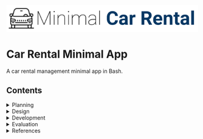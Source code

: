 ![CarRental](logo.png)

Car Rental Minimal App
===========================

A car rental management minimal app in Bash.

Contents
-----------------------
  
 <details><summary>Planning</summary>

Definition of the problem
=========================
My client, Mr. xx is an onwer of a car rental bussiness. His company has a range of cars availbale for rent on a price that varies on the hours of use. The owner requests a computer program for recording information about their orders with the purpose of collecting basic information about the distance driven for each car and points out specific features: easy commands to allow to create a car, record a trip distance, query the trip history a car, edit, delete a car and see the total statistics. One more requirement of the client was a simple terminal based program with a simple and transparent installation. Theres no reference to prior experience with a computer system program. 

Proposed Solution
=====================
Since we dont know about any prior experience of the users with a computer system, we have to follow all the requirements given by the client entirely and successfully because we assume they must be according the users capacities and the technology available in the company. To make the installation easy and clear, its necessary to use a software system that already has the chosen terminal to reduce the work of going through its instalation, which would make the process of installing the app less simple and longer. I chose to work on bash because I am familiar with it, its a free software that can be found in most operating systems except the WINDOWS based. These include a lot of Linux distributions, macOS, iOS, Android, among others. It can generate txt files and has the man page feature. 
Git Hub was used to record all the steps in the process of creating the Car Rental App. This helped in the organization and  keeping on track on what was done and what needed to be done. 
 
Sucess Criteria
===================
These are the measurable outcomes :

1. A car can be created and stored in the database
1. A trip can be recorded for a given car
1. A summary (total distance traveled) of trips can be measured for a particular car
1. A car information can be edited
1. A basic backup system is available
1. Installation is simple-> it does not require additional software, one step process
1. A car can be deleted
1. The application can be uninstalled 
 <p></details>
 

 <details><summary>Design</summary>
  
System diagram
=======================
 To design the system diagram of the car rental app we followed the requirements of the client for the desirable outcomes. 
 The input of data will be made through a bash terminal using the scripts that we will be uploaded together with the Car Rental App through installation. The data will be directed to the database file that is also within the Car Rental App folder.
 Our scripts comprehend 8 actions that will be afterwards explained in the development section: create, record, edit,delete, summary, backup and uninstall.
 
 ![Diagram](Systemdiagram.png)
  
 [Fig1][This picture shows the system diagram for the car rental program]


Algorithms flow diagram
==========================
Some flowcharts of the program's functions: 

Create function flowchart 
----------------
![Diagram](createcar.png)
[fig2][This picture shows the flowchart of the create function]

Record function flowchart
-----------
![Diagram](recordcar.png)
[fig3][This picture shows the flowchart of the record function]

Edit function flowchart
-----------
![Diagram](editcar.png)
[fig4][This picture shows the flowchart of the edit function]



Test plan
================

![Diagram](Testplan.png)
  
Test 1 : Installation
---------------

The Test 1 script evaluates the installation function. It checks automatically if the application main folder was created successfully and completely.
```.sh
#!/bin/bash

cd ~/Desktop/CarApp
bash install

echo " TESTING.... "
#check if the Car Rental file and its componets exists
if [ -d ~/Desktop/CarRentalApp/database ]; then
  echo "Car Rental App and database was created..."
else 
   echo "Car Rental App or databse not created"
   echo " Test 1: one step installation -- Failed "
   exit
fi
 
  if [ -d ~/Desktop/CarRentalApp/scripts ]; then
  echo "...scripts file was created."
else 
  echo "...scripts file not created"
  echo " Test 1: one step installation -- Failed "
  exit
  fi

    if [ -f ~/Desktop/CarRentalApp/scripts/create ]; then 
     if [ -f ~/Desktop/CarRentalApp/scripts/record ]; then
      if [ -f ~/Desktop/CarRentalApp/scripts/edit ]; then
       if [ -f ~/Desktop/CarRentalApp/scripts/summarise ]; then
         if [ -f ~/Desktop/CarRentalApp/scripts/backup ]; then
          if [ -f ~/Desktop/CarRentalApp/scripts/delete ]; then
           if [ -f ~/Desktop/CarRentalApp/scripts/frame1.sh ]; then
            if [ -f ~/Desktop/CarRentalApp/scripts/unistall ]; then
                echo " All scripts were copied "
		echo "Test 1: One step installation -- Passed"
            fi
           fi
          fi
         fi
       fi
      fi
     fi
    else
    echo "...scripts are not complete"
    echo " Test 1: one step installation -- Failed "
    exit 
    fi
```
[Fig5][The above script shows the algorithms for Test 1]

 
Test 2 : Create car
---------------
The Test 2 script evaluates the create function. It checks automatically if a car file for the testing car was created and if the car details were stored in the maincarfile.txt
```.sh
#!/bin/bash

#step 1: create a car using the script create
cd ~/Desktop/CarRentalApp/scripts
bash create TXM301 nissan red 9

Echo "TESTING..."
#step 2: check that the license file .txt was created 
if [ -f "../database/TXM301.txt" ] ; then
echo "A car file was created inside the database"
else 
echo "Car file was not found."
echo "Test 2: create car -- Failed"
exit
fi

#step 3: check that the car was added to the main file
lastline=$( tail -n 1 ../database/maincarfile.txt )
if [ "TXM301 nissan red 9" == "$lastline" ]; then 
	echo "The car details were recorded into maincarfile.txt"
        echo "Test 2: create car -- Passed"
else
	echo "Car details were not recorded into maincarfile.txt"
	echo "Test 2: create car -- Failed"
fi

```
[Fig6][The above script shows the algorithms for Test 2]

Test 3: Record trip
--------------
The Test 3 script evaluates the record function. It checks automatically if the testing car's trip records were stored into the car's file.
```.sh
#!/bin/bash

cd ~/Desktop/CarRentalApp/scripts
bash record TXM301 20 4 4 

#step 2: check that the trip info was recorded
lastline=$( tail -n 1 ../database/TXM301.txt ) 
if [ "20 4 4" == "$lastline" ] ; then
	echo "The car's trip info was recorded into the car's file"
	echo "Test 3: Record trip -- Passed"
else 
	echo "The ca's trip info was not recorded into the car's file"
	echo "Test 3: Record trip -- Failed"
fi

```
[Fig7][The above script shows the algorithms for Test 3]

Test 4: Edit car
------------
The Test 4 script evaluates the edit function. It checks automatically if the old data version stored in the maincarfile.txt was deleted and if the new one was recorded.
```.sh
#!/bin/bash

cd ~/Desktop/CarRentalApp/scripts
bash edit TXM301 toyota blue 10 

Echo "TESTING ..."

lastline=$( tail -n 1 ../database/maincarfile.txt )

#Check that the old version was deleted
if [ " TXM301 toyota blue 10 " == "$lastline" ]; then
        echo "The old version was deleted "
else
        echo "The olde version was deleted"
        echo "Test 4: Edit car -- Failed"
        exit
fi


if [ "TXM301 nissan red 9" != "$lastline" ]; then
	echo "The new version was recorded"
        echo "Test 4: Edit car -- Passed"
else
	echo "The new version was not recorded"
        echo "Test 4: Edit car -- Failed"
fi

```
[Fig8][The above script shows the algorithms for Test 4]

Test 5: Delete car
-------------
The Test 5 script evaluates the delete function. It checks automatically if the testing car's file was deleted as well as its record in the maincarfile.txt.
```.sh
#!/bin/bash

cd ~/Desktop/CarRentalApp/scripts
bash delete TXM301

#Check that the car file was deleted
if [ ! -f ../database/TXM301.txt ] ; then
	echo "The car file was deleted"
else 
	echo "Error. File not deleted."
	echo "Test 5: Delete car -- Failed"
exit
fi 

lastline=$( tail -n 1 ../database/maincarfile.txt )
if [ "TXM301 toyota blue 10" != "$lastline" ]; then
	echo "The car's details were deleted from maincarfile.txt"
        echo "Test 5: Delete car -- Passed"
else
	echo " The car's details were not deleted from maincarfile.txt"     
	echo "Test 5: Delete car -- Failed"
fi

```
[Fig9][The above script shows the algorithms for Test 5]

Test 6: Uninstall app
-----------
The Test 6 script evaluates the uninstall function. It checks automatically if the app main folder (CarRentalApp) was deleted.
```.sh
#!/bin/bash

cd ~/Desktop/CarRentalApp/scripts
bash uninstall

echo "TESTING..."
#step 4: Check if the car was deleted
if [ !-d ~/Desktop/database/CarRentalApp ] ; then
echo " CarRentalApp folder was deleted"
echo "Test 6: Uninstall app -- Passed"
else 
echo "CarRentalApp folder was not deleted"
echo "Test 6: Uninstall app -- Failed"
fi

```
[Fig10][The above script shows the algorithms for Test 6]
<p></details> 

<details><summary>Development</summary>
  
Installation 
====================

The installation function creates the app's main folder and its components: database folder and scripts folder.

```.sh
#!/bin/bash

#This file creates the folder structure for the
#minimal car rental app 

echo "Starting installation"

#Moving to the desired directory
cd ~/Desktop

#Creating the App folder 
mkdir CarRentalApp

#moving to the App folder
cd CarRentalApp

#Creating folders for the database and the script 
mkdir database  

cp -r ~/Desktop/CarApp/scripts ~/Desktop/CarRentalApp/

echo "Installation completed sucessfully"
```
[Fig11][The above script shows the algorithms for installing the app]

The following steps summarize the algorithms to create a new car in the system:
1. Move to the desktop
1. Create the CarRentalApp folder and inside it the database folder
1. Move to the CarRentalApp 
1. Create the database folder
1. Copy the scripts folder from the CarApp file (installation file)

problems and solutions
----------------------
In the first draft of the script, the user had to add the location for the installation of the app but since we dont know if the user knows how to write paths, I had to set as default location. ``` cd ~/Desktop ``` I chose desktop because its the most acessible location.
The first draft also did not have the feature of creating a scripts file containing all the application's funtions. This was solved by creating an installation folder that contained a folder with all the functions' scripts and by adding a section on the installation script to copy this folder to the app's main folder. ```cp -r ~/Desktop/CarApp/scripts ~/Desktop/CarRentalApp/```

Create function
==================
  
The create function creates a car file and records the car's details in the maincarfile.txt file.

```.sh
#!/bin/bash
 
#This program creates a car and record the orders of a car rental bussiness 

#Create a car
#Check number of arguments
if [ $# -ne 4 ]; then
echo " Incomplete input. Please enter Plate, Model, Colour and PP "
exit

else
 
#If number of arguments is correct. Continue
plate=$1
model=$2
color=$3
pp=$4

#Record order
#moving to the directory where we can find the db file inside the RentalCarApp
#folder. Now we are inside the scripts file, so we will move one level up.
cd ../database

#Adding new entry to the file maincarfile.txt without erasing.
echo "$plate $model $color $pp" >> maincarfile.txt
#creating 
echo " " > $plate.txt

cd ../scripts
#presenting the results in a frame
bash frame1.sh "Car Created successfully"

fi
```
[Fig12][The above script shows the algorithms for creating the car]

The following steps summarize the algorithms to create a new car in the system:
1. Check number of arguments (model, color, pp). If 4 then continue, if not "message", exit.
1. Atribute variables 
1. move to the database folder and write to ```maincarfile.txt``` with one extra line. Not erasing other entries. 
1. Create car trip file ```$plate.txt```
1.Move to scripts folder and run the frame script to show the results

problems and solutions: 
-----------------
The frame was not showing. This was solved by specfiying the location of the frame script. ```.sh cd ../scripts```

Record function
==========================
The record function stores a car's trip information in the car's file.
 
```.sh 
#!/bin/bash

#Check if arguments are complete
if [ $# -ne 4 ]; then
echo " The arguments are not complete. Enter Plate, Km, Date-out and Date-in "
exit 
fi

plate=$1
km=$2
dateout=$3
datein=$4

cd ../database
if [ ! -f $plate.txt ]; then
echo "This car was not created"
exit
else 
echo "$km $dateout $datein" >> $plate.txt
fi

cd ../scripts
bash frame1.sh "Trip info recorded successfully" 
```
[Fig13][The above script shows the algorith for recording a car trip]

The following steps summarize the algorithms to record trip info:  
1. Check arguments (Plate, km,Date-out,Date-in) if 4, then continue, if not "message", exit.
1. Move to the database folder and check that the car exists.
1. If car exists then write the trip info in the ```$plate.txt ``` file, without erasing previous trips.
1. Move to the scripts folder and run the frame script

Edit function
==================
The edit function edits a car's details stored in the maincarfile.txt file.
  
```.sh
 #!/bin/bash

#This program edits the recorded information of existing car in the 
#maincarfile


#Check if the number of arguments equals to 4
if [ $# -ne 4 ]; then
echo "Error with the number of arguments"
echo "Enter License Model colour and passengers"
exit
fi


#atributing variables
plate=$1
model=$2
colour=$3
pp=$4

#moving to the database
cd ../database

#checking if car exists
if [ ! -f $plate.txt ]; then
echo "Car does not exit"
fi

#find the line and replace the wrong information with the new one
sed -i '' "/$plate/d" maincarfile.txt

#add the new information 
echo " $plate $model $colour $pp " >> maincarfile.txt

#moving to the scripts
cd ../scripts

#presenting the results
bash frame1.sh "Car edited successfully"
```
[Fig14][The above script shows the algorithms to edit a car info]

The following steps summarize the algorithms to edit a car info:
1. Check the number of arguments. If not equal to 4, then print "message" and exit
1. Atribute variables to the arguments
1. Move to the database folder and check if car file exists. If not, then print "message" and exit. 
1. If yes, erase the old data version and write the new version into```maincarfile.txt``` without erasing other cars
1. Move to the script folder and run the frame script to show the results

Problems and solutions
-----------------
The old data version was not being erased. This problem was solved by adding ```'' ``` in the line: 
```sed -i '' "/$plate/d" maincarfile.txt ```

Delete 
==============
The delete function deletes a car's file and its record in the maincarfile.txt file.
  
```.sh
#!/bin/bash

#This program deletes a created car

plate=$1

#First we check the number of arguments 
if [ $# -ne 1 ]; then
echo " No input. Please restart and enter the name of the car. "
exit
fi

#move to the Car Rental App main folder
cd ../database

#Check if car exists
if [ ! -f $plate.txt ]; then
echo " This car does not exist."
exit

else

#delete car
rm $plate.txt

 
#delete line of the car in the maintext.file
sed -i '' "/$plate/d" maincarfile.txt

cd ../scripts

#showing the results
bash scripts/frame1.sh "Car deleted successfully" 

fi
 
```
[Fig15][The above script shows the algorithms to delete a car]

The following steps summarize the algorithms to delete a car:
1. Check the existance and number of arguments. If not equal to one, then print "message" and exit. If yes, continue.
1.Atribute a variable to the argument
1.Move to the database folder and check if car exists. If not, then print "message" and exit. Else, delete the car file ```$ plate.txt``` and delete the car info in the ```maincarfile.txt``` 
1. Move to the script folder and run the frame script to show the results.

Summary 
=============
The summary function displays the total distance travelled by a car.

```.sh 
#!/bin/bash

#This script generates the summary of the car

bash frame1.sh Summary

#Check if the user inputs any argument (check number of arguments) 
if [ $# -ne 1 ]; then
echo "No argument inputed.Run the program again and enter the car license"
exit
fi


#Check if file exists in database
plate=$1

#move to the desirable directory 
cd ../database

#Another option is moving to the database before checking the file
if [ ! -f $plate.txt ]; then
 echo " Car not created. $car does not exist in the database "
 exit
fi

#Summary of the car 
total=0

while read line; 
do

#Show the sum of the km
for km in $line 
do 
  (( total=$total+$km ))
break
done

done < $plate.txt

#Step 4: Show result nicely 
cd ../scripts/
bash frame1.sh "Total distance travelled for $car was $total"
```
[Fig16][The above script shows the algorithms for the backup function]

The following steps summarize the algorithms to generate the summary of a car:
1. Check the number of arguments. If 1 continue, if not "message", exit.
1. Move to the database folder and check if the car exists. If yes continue, if not "message", exit.
1. Read the record trips in the car file ```$plate.txt``` and for the first word in line (km)
do sum for all lines.
1. Move to the script folder and run the frame script to show the results

Backup
===============
The backup function creates a backup file and copies the database folder from the App main folder.
  
```.sh
#!/bin/bash

#this program backs up the Rental Car app data into a directory chosen by the
#user

cp -a ~/Desktop/RentalCarApp/database ~/Desktop/BACKUP
echo "Successfully backed up into Desktop."

cd ../scripts
bash frame1.sh "Backup was successfully"  

```
[Fig][The above script shows the algorithms for the backup function]

The following steps summarize the algorithms to backup the data in the Car Rental App:
   1. Copy the database into a backup folder in the desktop
   1. Move to the script folder and run the frame script to show the results
   
Problems and solutions
--------------------
As the installation script the first backup script also had the option of allowing the user input the location. This was changed by setting the desktop as the default location for the same reason as of the installation script.

Uninstall
==============
This function deletes the app's main folder as well as all the components within it.
``.sh
#!/bin/bash

#Go two levels up to get to the directory where our Car Rental File was 
#installed
cd ~/Desktop

#delete the app directory
rm -r RentalCarApp
``
[Fig17][The above script shows the algorithms for the uninstall function]
The following step summarize the algorithms to backup the data in the Car Rental App:
1. Move to the Desktop and delete the ```CarRentalApp``` folder


Man pages
================
The man pages constitute the user documentation for the car Rental App.

Install
----------
```.sh
.TH man 6 "28t Oct 2019" "1.0" "Install man page"
.SH NAME
install \-install app 
.SH SYNOPSIS
bash install
.SH DESCRIPTION 
The install function creates the main folder for the app (CArRentalApp) and its components: database and scripts
.SH AUTHOR
Lauricenia Buque
```
create
----------
```.sh
.TH man 6 "28t Oct 2019" "1.0" "car Rental App scripts man page"
.SH NAME
create \-create a new car 
.SH SYNOPSIS
bash create [license] [model] [color] [passengers]
.SH DESCRIPTION
The create function creates a car file and records the car's details in the maincarfile.txt file. The user needs to input 4 
arguments (car details) when running the script in the order of license, model, color and passengers.
.SH EXAMPLES
bash create LXH798 Mazda Red 3
.SH AUTHOR
Lauricenia Buque
```
record
----------
```.sh
.TH man 6 "28t Oct 2019" "1.0" "Record trip man page"
.SH NAME
record \-crecord a trip 
.SH SYNOPSIS
bash record [license] [km] [date-out] [date-in]
.SH DESCRIPTION
The record function stores a car's trip information in the car's file. The user needs to input 4 
arguments (trip info ) when running the script in the order of license km date-out and date-in.
.SH EXAMPLES
bash create LXH798 20 04.04.2019  04.05.2019
.SH AUTHOR
Lauricenia Buque
```
edit
-------
```.sh
.TH man 6 "28t Oct 2019" "1.0" "Edit a car man page"
.SH NAME
edit \-edit a car 
.SH SYNOPSIS
bash edit [license] [model] [color] [passengers]
.SH DESCRIPTION
The edit function edits a car's details stored in the maincarfile.txt file. The user needs to input 4 
arguments (new version of car details) when running the script in the order of license, model, color and passengers.
.SH EXAMPLES
bash edit LXH798 Nissan Blue 4
.SH AUTHOR
Lauricenia Buque
```
backup
-------
```.sh
.TH man 6 "28t Oct 2019" "1.0" "Backup man page"
.SH NAME
backup \- backup data 
.SH SYNOPSIS
bash backup
.SH DESCRIPTION 
The backup function creates a backup file and copies the database folder from the App main folder. The user just has to run the script using bash.
.SH AUTHOR
Lauricenia Buque 
```
summary
--------
```.sh
.TH man 6 "28t Oct 2019" "1.0" "Summary man page"
.SH NAME
summary \- summarize distance travelled
.SH SYNOPSIS
bash summary [license] 
.SH DESCRIPTION
The summary function displays the total distance travelled by a car. The user needs to input 1 
arguments (license) when running the script.
.SH EXAMPLES
bash summary LXH798 
.SH AUTHOR
Lauricenia Buque
```
delete
-------
```.sh
.TH man 6 "28t Oct 2019" "1.0" "delete car man page"
.SH NAME
delete \-delete a new car 
.SH SYNOPSIS
bash delete [license]
.SH DESCRIPTION
The delete function deletes a car's file and its record in the maincarfile.txt file. The user needs to input 1 
arguments (license) when running the script.
.SH EXAMPLES
bash delete LXH798
.SH AUTHOR
Lauricenia Buque
```
uninstall
----------
```.sh.TH man 6 "28t Oct 2019" "1.0" "uninstall app man page"
.SH NAME
uninstall \-uninstall app 
.SH SYNOPSIS
bash uninstall
.SH DESCRIPTION
This function deletes the app's main folder as well as all the components within it. The user just has to run the script using bash.
.SH AUTHOR
Lauricenia Buque
```
<p></details>


<details><summary>Evaluation</summary>

Evidence for sucess of criteria 
==============================
![Diagram](evidence1.png)
![Diagram](evidence2.png)

Recommendations for the future
======================================
In the end it was possible to achieve all the sucess criteria, however through out the development of the program, I realised that a few other features should have been added to the program: 
1. Headers for the car.txt files and for the maincarfile.txt file: For an easy understanding of the data recorded, there should be a header for each row so that we know from looking which row corresponds to what. Eg.: 
Eg.: In a car.txt file --->

![Diagram](headersexample.png)

1. A feature to edit the cars trip info: The edit function available for this app only edits the cars details however its also possible for an error to occur when inputting the car trip info, for this reason its also important to have an edit option for the trip data.

1. There should be a feature to delete specific lines in the files, not only delete car. For example, in a case where I run the create script when I wanted to run the record script, I would make the error of storing the trip data in the maincarfile.txt file and if in this case I try to solve it by running the delete function, it would delete the car and all the data related to it, and this is a big risk of loss of data. 

1. A summary of a car should have more details. The actual summary function only shows the total distance travalled by the car but there are more revelant details that would be helpfull for the business,like, how many times was the car rented, the period of the year that it was most rented, or the average amount of time that it is usually rented for. 

1. The backup should be automatic and the database versions should have a backup dates name, eg.: BACKUP/database_04.04.2019 ( this backup was done in april 4th of 2019 ). One more thing that would improve the backup function is having the option of backing up in an external drive. In a case of an accident with the computer this would be the only way to recover the data.

<p></details>

<details><summary>References</summary>

Christensson, Per. "Bash Definition." TechTerms. Sharpened Productions, 15 August 2013. Web. 02 November 2019. <https://techterms.com/definition/bash>.

Gite, Vivek, et al. “HowTo: Linux / UNIX Create a Manpage.” NixCraft, Vivek Gite, 16 Nov. 2017, www.cyberciti.biz/faq/linux-unix-creating-a-manpage/.

Pandey, Parul. “Basics of BASH for Beginners.” Medium, Towards Data Science, 26 July 2019, towardsdatascience.com/basics-of-bash-for-beginners-92e53a4c117a.

Planning &amp; System Installation, ib.compscihub.net/wp-content/uploads/2018/06/1.1.7.pdf.
<p></details>
